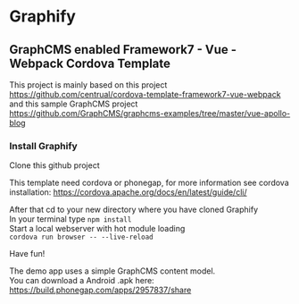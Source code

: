 # Graphify
## GraphCMS enabled Framework7 - Vue - Webpack Cordova Template 

This project is mainly based on this project  
https://github.com/centrual/cordova-template-framework7-vue-webpack  
and this sample GraphCMS project  
https://github.com/GraphCMS/graphcms-examples/tree/master/vue-apollo-blog

### Install Graphify
Clone this github project  

This template need cordova or phonegap, for more information see cordova installation: https://cordova.apache.org/docs/en/latest/guide/cli/

After that cd to your new directory where you have cloned Graphify  
In your terminal type ```npm install ```  
Start a local webserver with hot module loading  
```cordova run browser -- --live-reload```  

Have fun!  

The demo app uses a simple GraphCMS content model.  
You can download a Android .apk here:  
https://build.phonegap.com/apps/2957837/share
